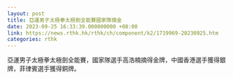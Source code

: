 ```yaml
---
layout: post
title: 亞運男子太極拳太極劍全能賽國家隊摘金
date: 2023-09-25 16:33:39.000000000 +08:00
link: https://news.rthk.hk/rthk/ch/component/k2/1719969-20230925.htm
categories: rthk
---
```


亞運男子太極拳太極劍全能賽，國家隊選手高浩楠摘得金牌，中國香港選手獲得銀牌，菲律賓選手獲得銅牌。
